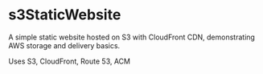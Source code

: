 # s3StaticWebsite

A simple static website hosted on S3 with CloudFront CDN, demonstrating AWS storage and delivery basics.

Uses S3, CloudFront, Route 53, ACM
